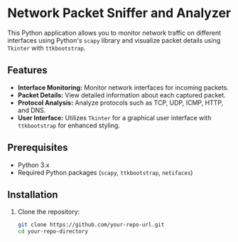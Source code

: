 # Network Packet Sniffer and Analyzer

This Python application allows you to monitor network traffic on different interfaces using Python's `scapy` library and visualize packet details using `Tkinter` with `ttkbootstrap`.

## Features

- **Interface Monitoring:** Monitor network interfaces for incoming packets.
- **Packet Details:** View detailed information about each captured packet.
- **Protocol Analysis:** Analyze protocols such as TCP, UDP, ICMP, HTTP, and DNS.
- **User Interface:** Utilizes `Tkinter` for a graphical user interface with `ttkbootstrap` for enhanced styling.

## Prerequisites

- Python 3.x
- Required Python packages (`scapy`, `ttkbootstrap`, `netifaces`)

## Installation

1. Clone the repository:
   ```bash
   git clone https://github.com/your-repo-url.git
   cd your-repo-directory
